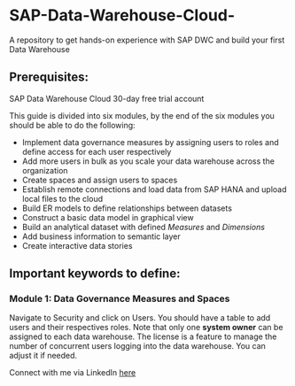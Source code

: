 # SAP-Data-Warehouse-Cloud-
A repository to get hands-on experience with SAP DWC and build your first Data Warehouse

## Prerequisites:
SAP Data Warehouse Cloud 30-day free trial account

This guide is divided into six modules, by the end of the six modules you should be able to do the following:
* Implement data governance measures by assigning users to roles and define access for each user respectively
* Add more users in bulk as you scale your data warehouse across the organization
* Create spaces and assign users to spaces
* Establish remote connections and load data from SAP HANA and upload local files to the cloud
* Build ER models to define relationships between datasets
* Construct a basic data model in graphical view
* Build an analytical dataset with defined *Measures* and *Dimensions*
* Add business information to semantic layer
* Create interactive data stories


## Important keywords to define:

### Module 1: Data Governance Measures and Spaces
Navigate to Security and click on Users. You should have a table to add users and their respectives roles. Note that only one **system owner** can be assigned to each data warehouse. The license is a feature to manage the number of concurrent users logging into the data warehouse. You can adjust it if needed.

































Connect with me via LinkedIn [here](https://www.linkedin.com/in/marwa-ahmed98/) 
